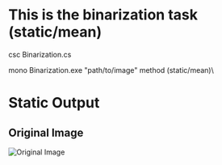 # This is the binarization task (static/mean)

csc Binarization.cs

mono Binarization.exe "path/to/image" method (static/mean)\

# Static Output
## Original Image
![Original Image](https://github.com/Rashid12Kandah/training-assignment-1/blob/master/Cute_dog.jpg)


